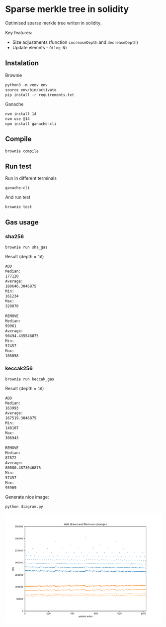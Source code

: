 # Sparse merkle tree in solidity

Optimised sparse merkle tree writen in solidity.

Key features:
- Size adjustments (function `increaseDepth` and `decreaseDepth`)
- Update elemnts - `O(log N)`

## Instalation

Brownie

```
python3 -m venv env
source env/bin/activate
pip install -r requirements.txt
```

Ganache

```
nvm install 14
nvm use @14
npm install ganache-cli
```

## Compile

```
brownie compile
```

## Run test

Run in different terminals

```
ganache-cli
```

And run test

```
brownie test
```

## Gas usage

### sha256

```
brownie run sha_gas
```

Result (depth = `10`)

```
ADD
Median: 
177120
Average: 
180646.3046875
Min: 
161234
Max: 
320070

REMOVE
Median: 
99961
Average: 
90494.435546875
Min: 
57457
Max: 
108058
```

### keccak256

```
brownie run keccak_gas
```

Result (depth = `10`)

```
ADD
Median: 
163993
Average: 
167519.3046875
Min: 
148107
Max: 
306943

REMOVE
Median: 
87872
Average: 
80080.4873046875
Min: 
57457
Max: 
95969
```

Generate nice image:

```
python diagram.py
```

![Gas usage](./plot.png)